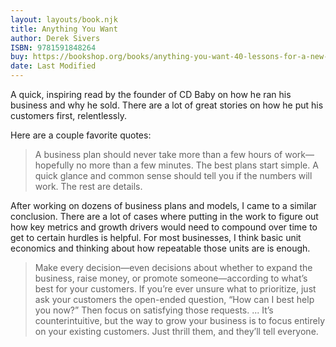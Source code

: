 ```yaml
---
layout: layouts/book.njk
title: Anything You Want
author: Derek Sivers
ISBN: 9781591848264
buy: https://bookshop.org/books/anything-you-want-40-lessons-for-a-new-kind-of-entrepreneur/9781591848264
date: Last Modified
---
```


A quick, inspiring read by the founder of CD Baby on how he ran his business and why he sold. There are a lot of great stories on how he put his customers first, relentlessly.

Here are a couple favorite quotes:

> A business plan should never take more than a few hours of work—hopefully no more than a few minutes. The best plans start simple. A quick glance and common sense should tell you if the numbers will work. The rest are details.

After working on dozens of business plans and models, I came to a similar conclusion. There are a lot of cases where putting in the work to figure out how key metrics and growth drivers would need to compound over time to get to certain hurdles is helpful. For most businesses, I think basic unit economics and thinking about how repeatable those units are is enough.

> Make every decision—even decisions about whether to expand the business, raise money, or promote someone—according to what’s best for your customers. If you’re ever unsure what to prioritize, just ask your customers the open-ended question, “How can I best help you now?” Then focus on satisfying those requests. ... It’s counterintuitive, but the way to grow your business is to focus entirely on your existing customers. Just thrill them, and they’ll tell everyone.
